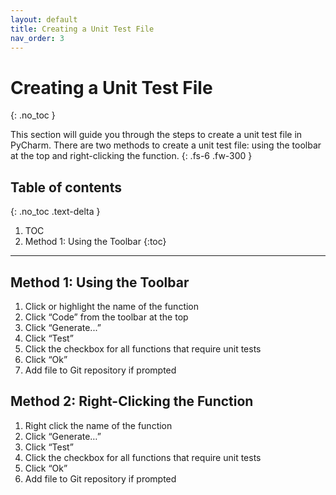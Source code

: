 ```yaml
---
layout: default
title: Creating a Unit Test File
nav_order: 3
---
```



# Creating a Unit Test File
{: .no_toc }	

This section will guide you through the steps to create a unit test file in PyCharm. There are two methods to create a unit test file: using the toolbar at the top and right-clicking the function.
{: .fs-6 .fw-300 }	

## Table of contents	
{: .no_toc .text-delta }	
1. TOC
2. Method 1: Using the Toolbar
{:toc}	

***

## Method 1: Using the Toolbar
1. Click or highlight the name of the function
2. Click “Code” from the toolbar at the top
3. Click “Generate...”
4. Click “Test”
5. Click the checkbox for all functions that require unit tests
6. Click “Ok”
7. Add file to Git repository if prompted

## Method 2: Right-Clicking the Function
1. Right click the name of the function
2. Click “Generate…”
3. Click “Test”
4. Click the checkbox for all functions that require unit tests
5. Click “Ok”
6. Add file to Git repository if prompted
